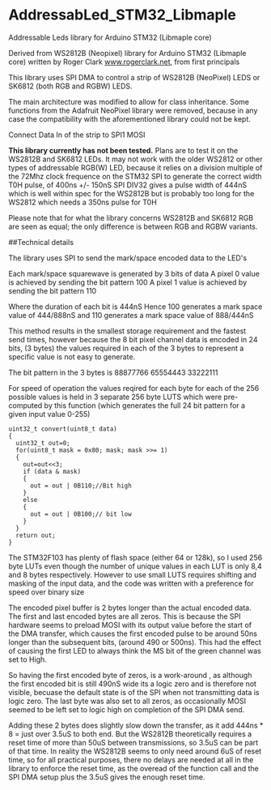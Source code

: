# AddressabLed_STM32_Libmaple

Addressable Leds library for Arduino STM32 (Libmaple core)

Derived from WS2812B (Neopixel) library for Arduino STM32 (Libmaple core)
written by Roger Clark www.rogerclark.net, from first principals

This library uses SPI DMA to control a strip of WS2812B (NeoPixel) LEDS or
SK6812 (both RGB and RGBW) LEDS.

The main architecture was modified to allow for class inheritance.
Some functions from the Adafruit NeoPixel library were removed, because in any
case the compatibility with the aforementioned library could not be kept.

Connect Data In of the strip to SPI1 MOSI

**This library currently has not been tested.**
Plans are to test it on the WS2812B and SK6812 LEDs.
It may not work with the older WS2812 or other types of addressable RGB(W) LED,
because it relies on a division multiple of the 72Mhz clock frequence on the
STM32 SPI to generate the correct width T0H pulse, of 400ns +/- 150nS SPI DIV32
gives a pulse width of 444nS which is well within spec for the WS2812B but is
probably too long for the WS2812 which needs a 350ns pulse for T0H

Please note that for what the library concerns WS2812B and SK6812 RGB are seen
as equal; the only difference is between RGB and RGBW variants.

##Technical details

The library uses SPI to send the mark/space encoded data to the LED's

Each mark/space squarewave is generated by 3 bits of data
A pixel 0 value is achieved by sending the bit pattern 100
A pixel 1 value is achieved by sending the bit pattern 110

Where the duration of each bit is 444nS
Hence 100 generates a mark space value of 444/888nS
and 110 generates a mark space value of 888/444nS

This method results in the smallest storage requirement and the fastest send
times, however because the 8 bit pixel channel data is encoded in 24 bits, (3
bytes) the values required in each of the 3 bytes to represent a specific value
is not easy to generate.

The bit pattern in the 3 bytes is 
88877766   65554443    33222111

For speed of operation the values reqired for each byte for each of the 256
possible values is held in 3 separate 256 byte LUTS which were pre-computed by
this function (which generates the full 24 bit pattern for a given input value
0-255)

```
uint32_t convert(uint8_t data)
{
  uint32_t out=0;
  for(uint8_t mask = 0x80; mask; mask >>= 1)  
  {
    out=out<<3;
    if (data & mask)
    {
      out = out | 0B110;//Bit high
    }
    else
    {
      out = out | 0B100;// bit low
    }
  }
  return out;
}
```

The STM32F103 has plenty of flash space (either 64 or 128k), so I used 256 byte
LUTs even though the number of unique values in each LUT is only 8,4 and 8 bytes
respectively. However to use small LUTS requires shifting and masking of the
input data, and the code was written with a preference for speed over binary
size

The encoded pixel buffer is 2 bytes longer than the actual encoded data.
The first and last encoded bytes are all zeros. This is because the SPI hardware
seems to preload MOSI with its output value before the start of the DMA
transfer, which causes the first encoded pulse to be around 50ns longer than the
subsequent bits, (around 490 or 500ns). This had the effect of causing the first
 LED to always think the MS bit of the green channel was set to High.

So having the first encoded byte of zeros, is a work-around , as although the
first encoded bit is still 490nS wide its a logic zero and is therefore not
visible, becuase the default state is of the SPI when not transmitting data is
logic zero. The last byte was also set to all zeros, as occasionally MOSI seemed
to be left set to logic high on completion of the SPI DMA send.

Adding these 2 bytes does slightly slow down the transfer, as it add 444ns * 8
= just over 3.5uS to both end. But the WS2812B theoretically requires a reset
time of more than 50uS between transmissions, so 3.5uS can be part of that time.
In reality the WS2812B seems to only need around 6uS of reset time, so for all
practical purposes, there no delays are needed at all in the library to enforce
the reset time, as the overead of the function call and the SPI DMA setup plus
the 3.5uS gives the enough reset time.
